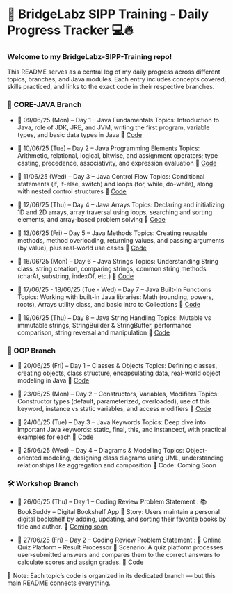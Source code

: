 # 🧠 BridgeLabz SIPP Training - Daily Progress Tracker 💻🔥

### Welcome to my BridgeLabz-SIPP-Training repo!

This README serves as a central log of my daily progress across different topics, branches, and Java modules.
Each entry includes concepts covered, skills practiced, and links to the exact code in their respective branches.

### 📂 CORE-JAVA Branch

* 📅 09/06/25 (Mon) – Day 1 – Java Fundamentals
Topics: Introduction to Java, role of JDK, JRE, and JVM, writing the first program, variable types, and basic data types in Java
🔗 [Code](https://github.com/abhisheksharma8395/BridgeLabz-SIPP-Training/tree/Core-Java/PracticeProblems)


* 📅 10/06/25 (Tue) – Day 2 – Java Programming Elements
Topics: Arithmetic, relational, logical, bitwise, and assignment operators; type casting, precedence, associativity, and expression evaluation
🔗 [Code](https://github.com/abhisheksharma8395/BridgeLabz-SIPP-Training/tree/Core-Java/ProgrammingElements)

* 📅 11/06/25 (Wed) – Day 3 – Java Control Flow
Topics: Conditional statements (if, if-else, switch) and loops (for, while, do-while), along with nested control structures
🔗 [Code](https://github.com/abhisheksharma8395/BridgeLabz-SIPP-Training/tree/Core-Java/JavaControlFlow)

* 📅 12/06/25 (Thu) – Day 4 – Java Arrays
Topics: Declaring and initializing 1D and 2D arrays, array traversal using loops, searching and sorting elements, and array-based problem solving
🔗 [Code](https://github.com/abhisheksharma8395/BridgeLabz-SIPP-Training/tree/Core-Java/Arraypractice)

* 📅 13/06/25 (Fri) – Day 5 – Java Methods
Topics: Creating reusable methods, method overloading, returning values, and passing arguments (by value), plus real-world use cases
🔗  [Code](https://github.com/abhisheksharma8395/BridgeLabz-SIPP-Training/tree/Core-Java/JavaMethods)

* 📅 16/06/25 (Mon) – Day 6 – Java Strings
Topics: Understanding String class, string creation, comparing strings, common string methods (charAt, substring, indexOf, etc.)
🔗 [Code](https://github.com/abhisheksharma8395/BridgeLabz-SIPP-Training/tree/Core-Java/JavaString)

* 📅 17/06/25 - 18/06/25 (Tue - Wed) – Day 7 – Java Built-In Functions
Topics: Working with built-in Java libraries: Math (rounding, powers, roots), Arrays utility class, and basic intro to Collections
🔗 [Code](https://github.com/abhisheksharma8395/BridgeLabz-SIPP-Training/tree/Core-Java/BuiltInFunction)

* 📅 19/06/25 (Thu) – Day 8 – Java String Handling
Topics: Mutable vs immutable strings, StringBuilder & StringBuffer, performance comparison, string reversal and manipulation
🔗 [Code](https://github.com/abhisheksharma8395/BridgeLabz-SIPP-Training/tree/Core-Java/JavaStringHandling)

### 🧱 OOP Branch

* 📅 20/06/25 (Fri) – Day 1 – Classes & Objects
Topics: Defining classes, creating objects, class structure, encapsulating data, real-world object modeling in Java
🔗 [Code](https://github.com/abhisheksharma8395/BridgeLabz-SIPP-Training/tree/OOP/JavaClassAndObject)

* 📅 23/06/25 (Mon) – Day 2 – Constructors, Variables, Modifiers
Topics: Constructor types (default, parameterized, overloaded), use of this keyword, instance vs static variables, and access modifiers
🔗 [Code](https://github.com/abhisheksharma8395/BridgeLabz-SIPP-Training/tree/OOP/JavaConstructors)

* 📅 24/06/25 (Tue) – Day 3 – Java Keywords
Topics: Deep dive into important Java keywords: static, final, this, and instanceof, with practical examples for each
🔗 [Code](https://github.com/abhisheksharma8395/BridgeLabz-SIPP-Training/tree/OOP/JavaKeyWords)

* 📅 25/06/25 (Wed) – Day 4 – Diagrams & Modelling
Topics: Object-oriented modeling, designing class diagrams using UML, understanding relationships like aggregation and composition
🔗 Code: Coming Soon

### 🛠️ Workshop Branch

* 📅 26/06/25 (Thu) – Day 1 – Coding Review
Problem Statement : 📚 BookBuddy – Digital Bookshelf App
📝 Story: Users maintain a personal digital bookshelf by adding, updating, and sorting their favorite books by title and author.
🔗 [Coming soon]()

* 📅 27/06/25 (Fri) – Day 2 – Coding Review
Problem Statement : 🧠 Online Quiz Platform – Result Processor
📘 Scenario:
A quiz platform processes user-submitted answers and compares them to the correct answers to calculate scores and assign grades.
🔗 [Code](https://github.com/abhisheksharma8395/BridgeLabz-SIPP-Training/blob/Workshop/OnlineQuizPlatform.java)

📝 Note:
Each topic’s code is organized in its dedicated branch — but this main README connects everything.